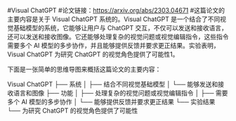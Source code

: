 #Visual ChatGPT
#论文链接：https://arxiv.org/abs/2303.04671
#这篇论文的主要内容是关于 Visual ChatGPT 系统的。Visual ChatGPT 是一个结合了不同视觉基础模型的系统，它能够让用户与 ChatGPT 交互，不仅可以发送和接收语言，还可以发送和接收图像。它还能够处理复杂的视觉问题或视觉编辑指令，这些指令需要多个 AI 模型的多步协作，并且能够提供反馈并要求更正结果。实验表明，Visual ChatGPT 为研究 ChatGPT 的视觉角色提供了可能性1。

下面是一张简单的思维导图来概括这篇论文的主要内容：

Visual ChatGPT
├── 系统
│   ├── 结合不同视觉基础模型
│   └── 能够发送和接收语言和图像
├── 功能
│   ├── 处理复杂的视觉问题或视觉编辑指令
│   ├── 需要多个 AI 模型的多步协作
│   └── 能够提供反馈并要求更正结果
└── 实验结果
    └── 为研究 ChatGPT 的视觉角色提供了可能性
